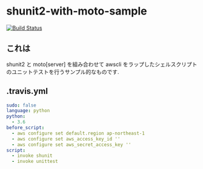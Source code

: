 # shunit2-with-moto-sample

[![Build Status](https://travis-ci.org/inokappa/shunit2-with-moto-sample.svg?branch=master)](https://travis-ci.org/inokappa/shunit2-with-moto-sample)

<!--ts-->
<!--te-->

## これは

shunit2 と moto[server] を組み合わせて awscli をラップしたシェルスクリプトのユニットテストを行うサンプル的なものです.

## .travis.yml

```yaml
sudo: false
language: python
python:
  - 3.6
before_script:
  - aws configure set default.region ap-northeast-1
  - aws configure set aws_access_key_id ''
  - aws configure set aws_secret_access_key ''
script:
  - invoke shunit
  - invoke unittest
```
